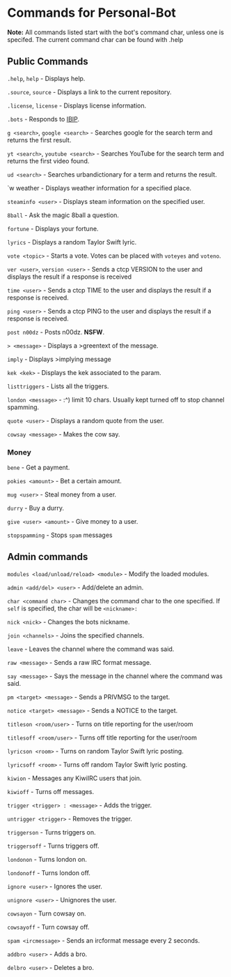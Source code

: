 # Commands for Personal-Bot

**Note:** All commands listed start with the bot's command char, unless one is specifed. 
The current command char can be found with .help

## Public Commands

`.help`, `help` - Displays help.

`.source`, `source` - Displays a link to the current repository.

`.license`, `license` - Displays license information.

`.bots` - Responds to [IBIP](https://github.com/Teknikode/IBIP).

`g <search>`, `google <search>` - Searches google for the search term and returns the first result.

`yt <search>`, `youtube <search>` - Searches YouTube for the search term and returns the first video found. 

`ud <search>` - Searches urbandictionary for a term and returns the result.

`w <place> weather <place> - Displays weather information for a specified place.

`steaminfo <user>` - Displays steam information on the specified user.

`8ball` - Ask the magic 8ball a question.

`fortune` - Displays your fortune.

`lyrics` - Displays a random Taylor Swift lyric.

`vote <topic>` - Starts a vote. Votes can be placed with `voteyes` and `voteno`.

`ver <user>`, `version <user>` - Sends a ctcp VERSION to the user and displays the result if a response is received 

`time <user>` - Sends a ctcp TIME to the user and displays the result if a response is received.

`ping <user>` - Sends a ctcp PING to the user and displays the result if a response is received.

`post n00dz` - Posts n00dz. **NSFW**.

`> <message>` - Displays a >greentext of the message.

`imply` - Displays >implying message

`kek <kek>` - Displays the kek associated to the param.

`listtriggers` - Lists all the triggers.

`london <message>` - :^) limit 10 chars. Usually kept turned off to stop channel spamming.

`quote <user>` - Displays a random quote from the user.

`cowsay <message>` - Makes the cow say.

### Money

`bene` - Get a payment.

`pokies <amount>` - Bet a certain amount.

`mug <user>` - Steal money from a user.

`durry` - Buy a durry.

`give <user> <amount>` - Give money to a user.

`stopspamming` - Stops `spam` messages

## Admin commands

`modules <load/unload/reload> <module>` - Modify the loaded modules.

`admin <add/del> <user>` - Add/delete an admin.

`char <command char>` - Changes the command char to the one specified. If `self` is specified, the char will be 
`<nickname>:`

`nick <nick>` - Changes the bots nickname.

`join <channels>` - Joins the specified channels.

`leave` - Leaves the channel where the command was said.

`raw <message>` - Sends a raw IRC format message.

`say <message>` - Says the message in the channel where the command was said.

`pm <target> <message>` - Sends a PRIVMSG to the target.

`notice <target> <message>` - Sends a NOTICE to the target.

`titleson <room/user>` - Turns on title reporting for the user/room

`titlesoff <room/user>` - Turns off title reporting for the user/room

`lyricson <room>` - Turns on random Taylor Swift lyric posting.

`lyricsoff <room>` - Turns off random Taylor Swift lyric posting.

`kiwion` - Messages any KiwiIRC users that join.

`kiwioff` - Turns off messages.

`trigger <trigger> : <message>` - Adds the trigger.

`untrigger <trigger>` - Removes the trigger.

`triggerson` - Turns triggers on.

`triggersoff` - Turns triggers off.

`londonon` - Turns london on.

`londonoff` - Turns london off.

`ignore <user>` - Ignores the user.

`unignore <user>` - Unignores the user.

`cowsayon` - Turn cowsay on.

`cowsayoff` - Turn cowsay off.

`spam <ircmessage>` - Sends an ircformat message every 2 seconds.

`addbro <user>` - Adds a bro.

`delbro <user>` - Deletes a bro.
